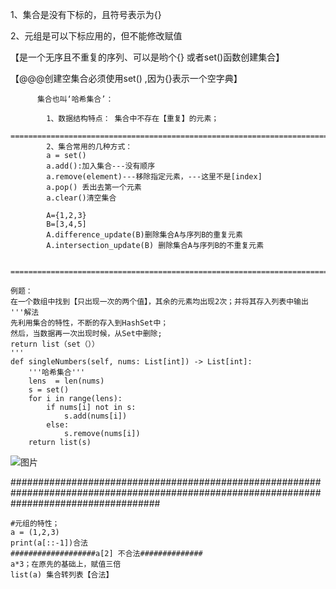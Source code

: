 1、集合是没有下标的，且符号表示为{}

2、元组是可以下标应用的，但不能修改赋值
 
【是一个无序且不重复的序列、可以是哟个{} 或者set()函数创建集合】 
  
  
【@@@创建空集合必须使用set()  ,因为{}表示一个空字典】



          集合也叫‘哈希集合’：

            1、数据结构特点： 集合中不存在【重复】的元素；
            =============================================================================================================
            2、集合常用的几种方式：
            a = set()
            a.add():加入集合---没有顺序
            a.remove(element)---移除指定元素，---这里不是[index]
            a.pop() 丢出去第一个元素
            a.clear()清空集合

            A={1,2,3}
            B=[3,4,5]
            A.difference_update(B)删除集合A与序列B的重复元素
            A.intersection_update(B) 删除集合A与序列B的不重复元素

   
    =============================================================================================================
    
    例题：
    在一个数组中找到【只出现一次的两个值】，其余的元素均出现2次；并将其存入列表中输出
    '''解法
    先利用集合的特性，不断的存入到HashSet中；
    然后，当数据再一次出现时候，从Set中删除;
    return list（set（））
    '''
    def singleNumbers(self, nums: List[int]) -> List[int]:
        '''哈希集合'''
        lens  = len(nums)
        s = set()
        for i in range(lens):
            if nums[i] not in s:
                s.add(nums[i])
            else:
                s.remove(nums[i])
        return list(s)



![图片](https://user-images.githubusercontent.com/38878365/195525153-5417be3b-b393-4531-904e-1d0f24a520ee.png)






###########################################################################################################################################
        
    #元组的特性；
    a = (1,2,3)
    print(a[::-1])合法
    ###################a[2] 不合法##############
    a*3；在原先的基础上，赋值三倍
    list(a) 集合转列表【合法】
    
    
    
